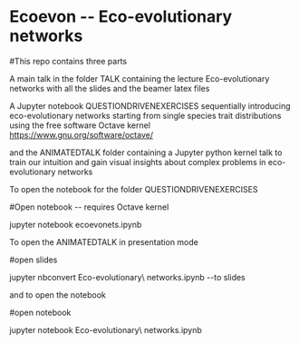 # Ecoevon -- Eco-evolutionary networks 

#This repo contains three parts

A main talk in the folder TALK containing the lecture Eco-evolutionary networks with all the slides and the beamer latex files

A Jupyter notebook QUESTIONDRIVENEXERCISES sequentially introducing eco-evolutionary networks starting from single species trait distributions using the free software Octave kernel https://www.gnu.org/software/octave/

and the ANIMATEDTALK folder containing a Jupyter python kernel talk to train our intuition and gain visual insights about complex problems in eco-evolutionary networks 


To open the notebook for the folder QUESTIONDRIVENEXERCISES

#Open notebook -- requires Octave kernel

jupyter notebook ecoevonets.ipynb

To open the ANIMATEDTALK in presentation mode

#open slides

jupyter nbconvert Eco-evolutionary\ networks.ipynb --to slides

and to open the notebook

#open notebook

jupyter notebook Eco-evolutionary\ networks.ipynb








